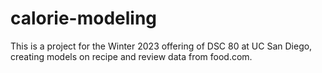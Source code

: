 # calorie-modeling
This is a project for the Winter 2023 offering of DSC 80 at UC San Diego, creating models on recipe and review data from food.com.
